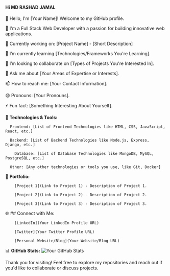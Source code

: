 #### Hi MD RASHAD JAMAL

👋 Hello, I'm [Your Name]! Welcome to my GitHub profile.

💼 I'm a Full Stack Web Developer with a passion for building innovative web applications.

🔭 Currently working on: [Project Name] - [Short Description]

🌱 I’m currently learning [Technologies/Frameworks You're Learning].

👯 I’m looking to collaborate on [Types of Projects You're Interested In].

💬 Ask me about [Your Areas of Expertise or Interests].

📫 How to reach me: [Your Contact Information].

😄 Pronouns: [Your Pronouns].

⚡ Fun fact: [Something Interesting About Yourself].

🚀 **Technologies & Tools:**
```
  Frontend: [List of Frontend Technologies like HTML, CSS, JavaScript, React, etc.]
```
```
  Backend: [List of Backend Technologies like Node.js, Express, Django, etc.]
```
```
    Database: [List of Database Technologies like MongoDB, MySQL, PostgreSQL, etc.]
```
```
  Other: [Any other technologies or tools you use, like Git, Docker]
```

📝 **Portfolio:**
```
    [Project 1](Link to Project 1) - Description of Project 1.
```
```
    [Project 2](Link to Project 2) - Description of Project 2.
```
```
    [Project 3](Link to Project 3) - Description of Project 3.
```

🌐 ## Connect with Me:
```
    [LinkedIn](Your LinkedIn Profile URL)
```
```
    [Twitter](Your Twitter Profile URL)
```
```
    [Personal Website/Blog](Your Website/Blog URL)
```

📊 **GitHub Stats:**
![Your GitHub Stats](https://github-readme-stats.vercel.app/api?username=YourGitHubUsername&show_icons=true&theme=radical)

Thank you for visiting! Feel free to explore my repositories and reach out if you'd like to collaborate or discuss projects.

